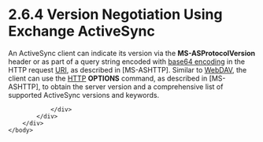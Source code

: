 <html dir="LTR" xmlns:mshelp="http://msdn.microsoft.com/mshelp" xmlns:ddue="http://ddue.schemas.microsoft.com/authoring/2003/5" xmlns:xlink="http://www.w3.org/1999/xlink" xmlns:tool="http://www.microsoft.com/tooltip">
    <head>
        <meta http-equiv="Content-Type" content="text/html; CHARSET=utf-8"></meta>
        <meta name="save" content="history"></meta>
        <title>2.6.4 Version Negotiation Using Exchange ActiveSync</title>
        <xml>
            <mshelp:toctitle title="2.6.4 Version Negotiation Using Exchange ActiveSync"></mshelp:toctitle>
            <mshelp:rltitle title="[MS-OXPROTO]: Version Negotiation Using Exchange ActiveSync"></mshelp:rltitle>
            <mshelp:keyword index="A" term="0a5b6666-d7d1-4024-a0d4-d9e53a3ff294"></mshelp:keyword>
            <mshelp:attr name="DCSext.ContentType" value="open specification"></mshelp:attr>
            <mshelp:attr name="AssetID" value="0a5b6666-d7d1-4024-a0d4-d9e53a3ff294"></mshelp:attr>
            <mshelp:attr name="TopicType" value="kbRef"></mshelp:attr>
            <mshelp:attr name="DCSext.Title" value="[MS-OXPROTO]: Version Negotiation Using Exchange ActiveSync" />
        </xml>
    </head>
    <body>
        <div id="header">
            <h1 class="heading">2.6.4 Version Negotiation Using Exchange ActiveSync</h1>
        </div>
        <div id="mainSection">
            <div id="mainBody">
                <div id="allHistory" class="saveHistory"></div>
                <div id="sectionSection0" class="section" name="collapseableSection">
                    

<p>An ActiveSync client can indicate its version via the <b>MS-ASProtocolVersion</b>
header or as part of a query string encoded with <a href="f888c37a-d994-4b91-96a5-e88cfbd66bd6.htm#gt_179b9392-9019-45a3-880b-26f6890522b7">base64 encoding</a> in the HTTP
request <a href="f888c37a-d994-4b91-96a5-e88cfbd66bd6.htm#gt_e18af8e8-01d7-4f91-8a1e-0fb21b191f95">URI</a>, as
described in <mshelp:link keywords="4cbf28dc-2876-41c6-9d87-ba9db86cd40d" tabindex="0">[MS-ASHTTP]</mshelp:link>.
Similar to <a href="f888c37a-d994-4b91-96a5-e88cfbd66bd6.htm#gt_68024ef0-c00a-4ecf-8dba-42371b11bfeb">WebDAV</a>, the
client can use the <a href="f888c37a-d994-4b91-96a5-e88cfbd66bd6.htm#gt_d72f1494-4917-4e9e-a9fd-b8f1b2758dcd">HTTP</a> <b>OPTIONS</b>
command, as described in [MS-ASHTTP], to obtain the server version and a
comprehensive list of supported ActiveSync versions and keywords.</p>


                </div>
            </div>
        </div>
    </body>
</html>
